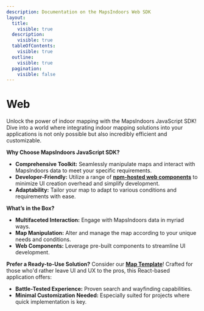 ```yaml
---
description: Documentation on the MapsIndoors Web SDK
layout:
  title:
    visible: true
  description:
    visible: true
  tableOfContents:
    visible: true
  outline:
    visible: true
  pagination:
    visible: false
---
```


# Web

Unlock the power of indoor mapping with the MapsIndoors JavaScript SDK! Dive into a world where integrating indoor mapping solutions into your applications is not only possible but also incredibly efficient and customizable.

**Why Choose MapsIndoors JavaScript SDK?**

* **Comprehensive Toolkit:** Seamlessly manipulate maps and interact with MapsIndoors data to meet your specific requirements.
* **Developer-Friendly:** Utilize a range of [**npm-hosted web components**](https://www.npmjs.com/package/@mapsindoors/components) to minimize UI creation overhead and simplify development.
* **Adaptability:** Tailor your map to adapt to various conditions and requirements with ease.

**What’s in the Box?**

* **Multifaceted Interaction:** Engage with MapsIndoors data in myriad ways.
* **Map Manipulation:** Alter and manage the map according to your unique needs and conditions.
* **Web Components:** Leverage pre-built components to streamline UI development.

**Prefer a Ready-to-Use Solution?** Consider our [**Map Template**](../../products/fast-track-maptemplate/)! Crafted for those who'd rather leave UI and UX to the pros, this React-based application offers:

* **Battle-Tested Experience:** Proven search and wayfinding capabilities.
* **Minimal Customization Needed:** Especially suited for projects where quick implementation is key.

